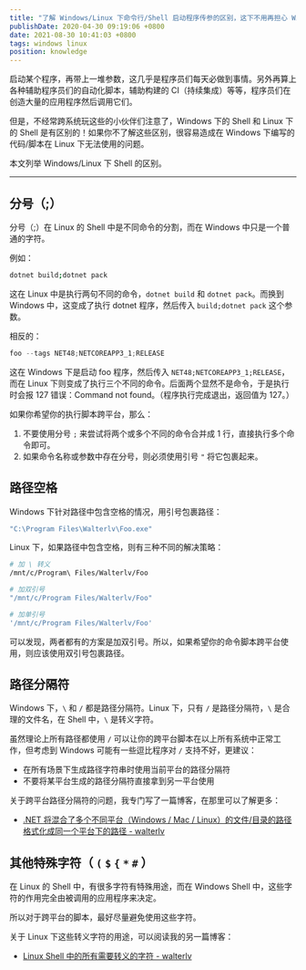 ```yaml
---
title: "了解 Windows/Linux 下命令行/Shell 启动程序传参的区别，这下不用再担心 Windows 下启动程序传参到 Linux 下挂掉了"
publishDate: 2020-04-30 09:19:06 +0800
date: 2021-08-30 10:41:03 +0800
tags: windows linux
position: knowledge
---
```


启动某个程序，再带上一堆参数，这几乎是程序员们每天必做到事情。另外再算上各种辅助程序员们的自动化脚本，辅助构建的 CI（持续集成）等等，程序员们在创造大量的应用程序然后调用它们。

但是，不经常跨系统玩这些的小伙伴们注意了，Windows 下的 Shell 和 Linux 下的 Shell 是有区别的！如果你不了解这些区别，很容易造成在 Windows 下编写的代码/脚本在 Linux 下无法使用的问题。

本文列举 Windows/Linux 下 Shell 的区别。

---

<div id="toc"></div>

## 分号（;）

分号（;）在 Linux 的 Shell 中是不同命令的分割，而在 Windows 中只是一个普通的字符。

例如：

```bash
dotnet build;dotnet pack
```

这在 Linux 中是执行两句不同的命令，`dotnet build` 和 `dotnet pack`。而换到 Windows 中，这变成了执行 dotnet 程序，然后传入 `build;dotnet pack` 这个参数。

相反的：

```powershell
foo --tags NET48;NETCOREAPP3_1;RELEASE
```

这在 Windows 下是启动 foo 程序，然后传入 `NET48;NETCOREAPP3_1;RELEASE`，而在 Linux 下则变成了执行三个不同的命令。后面两个显然不是命令，于是执行时会报 127 错误：Command not found。（程序执行完成退出，返回值为 127。）

如果你希望你的执行脚本跨平台，那么：

1. 不要使用分号 `;` 来尝试将两个或多个不同的命令合并成 1 行，直接执行多个命令即可。
2. 如果命令名称或参数中存在分号，则必须使用引号 `"` 将它包裹起来。

## 路径空格

Windows 下针对路径中包含空格的情况，用引号包裹路径：

```powershell
"C:\Program Files\Walterlv\Foo.exe"
```

Linux 下，如果路径中包含空格，则有三种不同的解决策略：

```bash
# 加 \ 转义
/mnt/c/Program\ Files/Walterlv/Foo

# 加双引号
"/mnt/c/Program Files/Walterlv/Foo"

# 加单引号
'/mnt/c/Program Files/Walterlv/Foo'
```

可以发现，两者都有的方案是加双引号。所以，如果希望你的命令脚本跨平台使用，则应该使用双引号包裹路径。

## 路径分隔符

Windows 下，`\` 和 `/` 都是路径分隔符。Linux 下，只有 `/` 是路径分隔符，`\` 是合理的文件名，在 Shell 中，`\` 是转义字符。

虽然理论上所有路径都使用 `/` 可以让你的跨平台脚本在以上所有系统中正常工作，但考虑到 Windows 可能有一些逗比程序对 `/` 支持不好，更建议：

- 在所有场景下生成路径字符串时使用当前平台的路径分隔符
- 不要将某平台生成的路径分隔符直接拿到另一平台使用

关于跨平台路径分隔符的问题，我专门写了一篇博客，在那里可以了解更多：

- [.NET 将混合了多个不同平台（Windows / Mac / Linux）的文件/目录的路径格式化成同一个平台下的路径 - walterlv](/post/format-mixed-path-separators-to-platform-special.html)

## 其他特殊字符（ `(` `$` `{` `*` `#` ）

在 Linux 的 Shell 中，有很多字符有特殊用途，而在 Windows Shell 中，这些字符的作用完全由被调用的应用程序来决定。

所以对于跨平台的脚本，最好尽量避免使用这些字符。

关于 Linux 下这些转义字符的用途，可以阅读我的另一篇博客：

- [Linux Shell 中的所有需要转义的字符 - walterlv](/post/linux-shell-escape.html)
